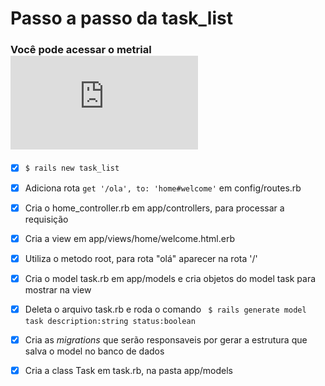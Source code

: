 # Passo a passo da task_list

### Você pode acessar o metrial ![aqui](https://github.com/COAB1/CampusCode_Rails/blob/master/TreinaDev_Rails.pdf)

- [x] ``` $ rails new task_list ```

- [x] Adiciona rota ``` get '/ola', to: 'home#welcome' ``` em config/routes.rb

- [x] Cria o home_controller.rb​ em app/controllers, para processar a requisição 

- [x] Cria a view em app/views/home/welcome.html.erb

- [x] Utiliza o metodo root, para rota "olá" aparecer na rota '/'

- [x] Cria o model task.rb em app/models e cria objetos do model task para mostrar na view

- [x] Deleta o arquivo task.rb e roda o comando ``` $ rails generate model task description:string status:boolean```

- [x] Cria as _migrations_ que serão responsaveis por gerar a estrutura que salva o model no banco de dados

- [x] Cria a class Task em task.rb, na pasta app/models